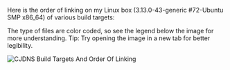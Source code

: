 Here is the order of linking on  my Linux box (3.13.0-43-generic #72-Ubuntu SMP x86_64) of various build targets:

The type of files are color coded, so see the legend below the image for more understanding. Tip: Try opening the image in a new tab for better legibility.

![CJDNS Build Targets And Order Of Linking](https://raw.githubusercontent.com/ProjectMeshnet/documentation/master/en/cjdns/order-of-linking.png)
